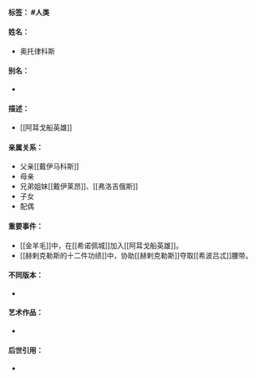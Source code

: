 #### 标签： #人类
#### 姓名：
- 奥托律科斯
#### 别名：
- 
#### 描述：
- [[阿耳戈船英雄]]
#### 亲属关系：
- 父亲[[戴伊马科斯]]
- 母亲
- 兄弟姐妹[[戴伊莱昂]]、[[弗洛吉俄斯]]
- 子女
- 配偶
#### 重要事件：
- [[金羊毛]]中，在[[希诺佩城]]加入[[阿耳戈船英雄]]。
- [[赫剌克勒斯的十二件功绩]]中，协助[[赫剌克勒斯]]夺取[[希波吕忒]]腰带。
#### 不同版本：
- 
#### 艺术作品：
- 
#### 后世引用：
- 